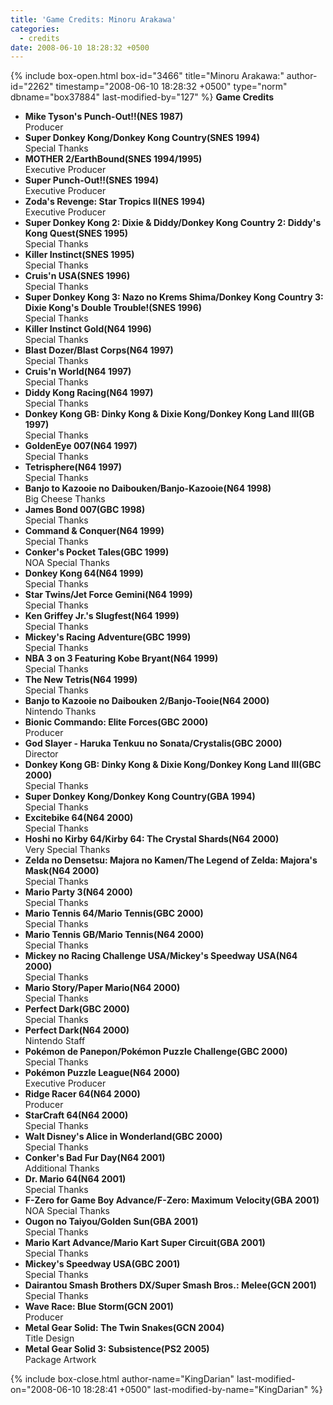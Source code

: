 ```yaml
---
title: 'Game Credits: Minoru Arakawa'
categories:
  - credits
date: 2008-06-10 18:28:32 +0500
---
```

{% include box-open.html box-id="3466" title="Minoru Arakawa:" author-id="2262" timestamp="2008-06-10 18:28:32 +0500" type="norm" dbname="box37884" last-modified-by="127" %}
<b>Game Credits</b>
<UL>


<LI><b>Mike Tyson's Punch-Out!!(NES 1987)</b><BR />
Producer</LI>
<LI><b>Super Donkey Kong/Donkey Kong Country(SNES 1994)</b><BR />
Special Thanks</LI>
<LI><b>MOTHER 2/EarthBound(SNES 1994/1995)</b><BR />
Executive Producer</LI>
<LI><b>Super Punch-Out!!(SNES 1994)</b><BR />
Executive Producer</LI>
<LI><b>Zoda's Revenge: Star Tropics II(NES 1994)</b><BR />
Executive Producer</LI>
<LI><b>Super Donkey Kong 2: Dixie & Diddy/Donkey Kong Country 2: Diddy's Kong Quest(SNES 1995)</b><BR />
Special Thanks</LI>
<LI><b>Killer Instinct(SNES 1995)</b><BR />
Special Thanks</LI>
<LI><b>Cruis'n USA(SNES 1996)</b><BR />
Special Thanks</LI>
<LI><b>Super Donkey Kong 3: Nazo no Krems Shima/Donkey Kong Country 3: Dixie Kong's Double Trouble!(SNES 1996)</b><BR />
Special Thanks</LI>
<LI><b>Killer Instinct Gold(N64 1996)</b><BR />
Special Thanks</LI>
<LI><b>Blast Dozer/Blast Corps(N64 1997)</b><BR />
Special Thanks</LI>
<LI><b>Cruis'n World(N64 1997)</b><BR />
Special Thanks</LI>
<LI><b>Diddy Kong Racing(N64 1997)</b><BR />
Special Thanks</LI>
<LI><b>Donkey Kong GB: Dinky Kong & Dixie Kong/Donkey Kong Land III(GB 1997)</b><BR />
Special Thanks</LI>
<LI><b>GoldenEye 007(N64 1997)</b><BR />
Special Thanks</LI>
<LI><b>Tetrisphere(N64 1997)</b><BR />
Special Thanks</LI>
<LI><b>Banjo to Kazooie no Daibouken/Banjo-Kazooie(N64 1998)</b><BR />
Big Cheese Thanks</LI>
<LI><b>James Bond 007(GBC 1998)</b><BR />
Special Thanks</LI>
<LI><b>Command & Conquer(N64 1999)</b><BR />
Special Thanks</LI>
<LI><b>Conker's Pocket Tales(GBC 1999)</b><BR />
NOA Special Thanks</LI>
<LI><b>Donkey Kong 64(N64 1999)</b><BR />
Special Thanks</LI>
<LI><b>Star Twins/Jet Force Gemini(N64 1999)</b><BR />
Special Thanks</LI>
<LI><b>Ken Griffey Jr.'s Slugfest(N64 1999)</b><BR />
Special Thanks</LI>
<LI><b>Mickey's Racing Adventure(GBC 1999)</b><BR />
Special Thanks</LI>
<LI><b>NBA 3 on 3 Featuring Kobe Bryant(N64 1999)</b><BR />
Special Thanks</LI>
<LI><b>The New Tetris(N64 1999)</b><BR />
Special Thanks</LI>
<LI><b>Banjo to Kazooie no Daibouken 2/Banjo-Tooie(N64 2000)</b><BR />
Nintendo Thanks</LI>
<LI><b>Bionic Commando: Elite Forces(GBC 2000)</b><BR />
Producer</LI>
<LI><b>God Slayer - Haruka Tenkuu no Sonata/Crystalis(GBC 2000)</b><BR />
Director</LI>
<LI><b>Donkey Kong GB: Dinky Kong & Dixie Kong/Donkey Kong Land III(GBC 2000)</b><BR />
Special Thanks</LI>
<LI><b>Super Donkey Kong/Donkey Kong Country(GBA 1994)</b><BR />
Special Thanks</LI>
<LI><b>Excitebike 64(N64 2000)</b><BR />
Special Thanks</LI>
<LI><b>Hoshi no Kirby 64/Kirby 64: The Crystal Shards(N64 2000)</b><BR />
Very Special Thanks</LI>
<LI><b>Zelda no Densetsu: Majora no Kamen/The Legend of Zelda: Majora's Mask(N64 2000)</b><BR />
Special Thanks</LI>
<LI><b>Mario Party 3(N64 2000)</b><BR />
Special Thanks</LI>
<LI><b>Mario Tennis 64/Mario Tennis(GBC 2000)</b><BR />
Special Thanks</LI>
<LI><b>Mario Tennis GB/Mario Tennis(N64 2000)</b><BR />
Special Thanks</LI>
<LI><b>Mickey no Racing Challenge USA/Mickey's Speedway USA(N64 2000)</b><BR />
Special Thanks</LI>
<LI><b>Mario Story/Paper Mario(N64 2000)</b><BR />
Special Thanks</LI>
<LI><b>Perfect Dark(GBC 2000)</b><BR />
Special Thanks</LI>
<LI><b>Perfect Dark(N64 2000)</b><BR />
Nintendo Staff</LI>
<LI><b>Pokémon de Panepon/Pokémon Puzzle Challenge(GBC 2000)</b><BR />
Special Thanks</LI>
<LI><b>Pokémon Puzzle League(N64 2000)</b><BR />
Executive Producer</LI>
<LI><b>Ridge Racer 64(N64 2000)</b><BR />
Producer</LI>
<LI><b>StarCraft 64(N64 2000)</b><BR />
Special Thanks</LI>
<LI><b>Walt Disney's Alice in Wonderland(GBC 2000)</b><BR />
Special Thanks</LI>
<LI><b>Conker's Bad Fur Day(N64 2001)</b><BR />
Additional Thanks</LI>
<LI><b>Dr. Mario 64(N64 2001)</b><BR />
Special Thanks</LI>
<LI><b>F-Zero for Game Boy Advance/F-Zero: Maximum Velocity(GBA 2001)</b><BR />
NOA Special Thanks</LI>
<LI><b>Ougon no Taiyou/Golden Sun(GBA 2001)</b><BR />
Special Thanks</LI>
<LI><b>Mario Kart Advance/Mario Kart Super Circuit(GBA 2001)</b><BR />
Special Thanks</LI>
<LI><b>Mickey's Speedway USA(GBC 2001)</b><BR />
Special Thanks</LI>
<LI><b>Dairantou Smash Brothers DX/Super Smash Bros.: Melee(GCN 2001)</b><BR />
Special Thanks</LI>
<LI><b>Wave Race: Blue Storm(GCN 2001)</b><BR />
Producer</LI>
<LI><b>Metal Gear Solid: The Twin Snakes(GCN 2004)</b><BR />
Title Design</LI>
<LI><b>Metal Gear Solid 3: Subsistence(PS2 2005)</b><BR />
Package Artwork</LI>


</UL>
{% include box-close.html author-name="KingDarian" last-modified-on="2008-06-10 18:28:41 +0500" last-modified-by-name="KingDarian" %}
